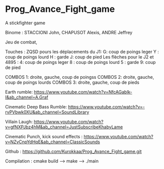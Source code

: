# Prog_Avance_Fight_game
A stickfighter game

Binome : STACCIONI John, CHAPUSOT Alexis, ANDRE Jeffrey

Jeu de combat,

Touches : ZQSD pours les déplacements du J1:
G: coup de poings leger
Y : coup de poings lourd
H : garde
J: coup de pied 
Les flèches pour le J2 et 4895 :
4: coup de poings leger
8 : coup de poings lourd
5 : garde
9: coup de pied

COMBOS 1: droite, gauche, coup de poingss 
COMBOS 2: droite, gauche, coup de poings lourds
COMBOS 3: droite, gauche, coup de pieds

Earth rumble: 
https://www.youtube.com/watch?v=NfcAGablk-I&ab_channel=A.Graf

Cinematic Deep Bass Rumble:
https://www.youtube.com/watch?v=-rvPVbwk0XU&ab_channel=SoundLibrary

Villain Laugh:
https://www.youtube.com/watch?v=gfNXPJbz4hM&ab_channel=JustSubscribeKhabyLame

Cinematic Punch, kick sound effects :
https://www.youtube.com/watch?v=NZvCnpYdHqE&ab_channel=ClassicSounds

Github : https://github.com/Kurokkaa/Prog_Avance_Fight_game.git

Compilation : 
cmake build -->
make -->
./main
